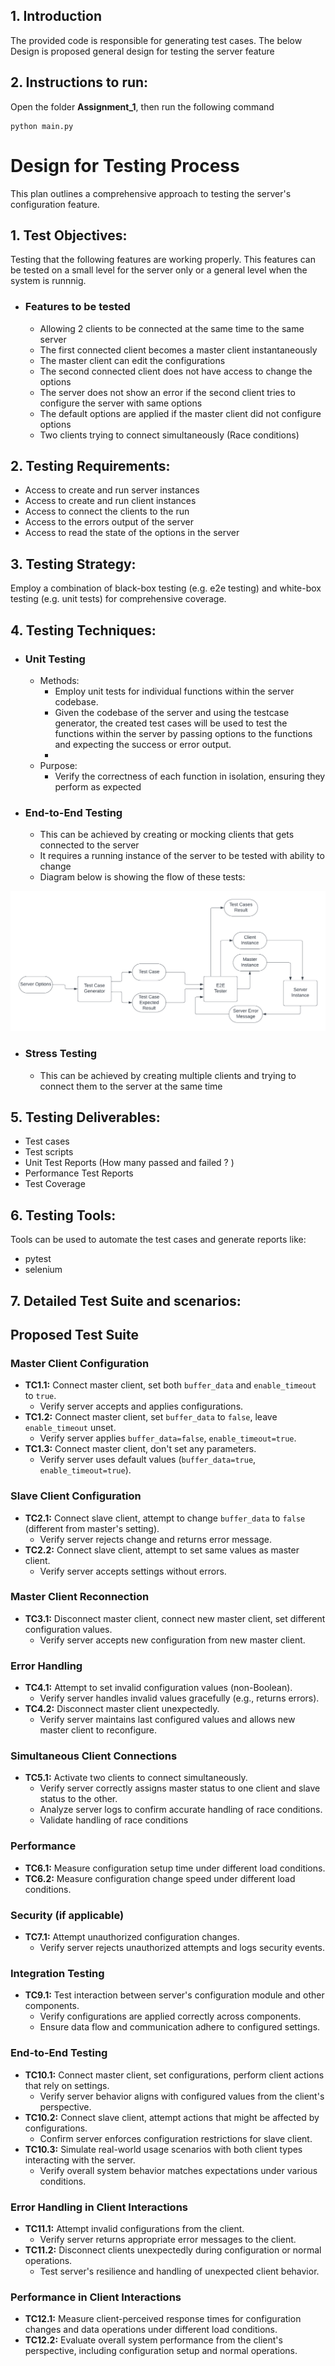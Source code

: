 ## 1. Introduction

The provided code is responsible for generating test cases. The below Design is proposed general design for testing the
server feature

## 2. Instructions to run:

Open the folder **Assignment_1**, then run the following command

```shell
python main.py
```

# Design for Testing Process

This plan outlines a comprehensive approach to testing the server's configuration feature.

## 1. Test Objectives:

Testing that the following features are working properly.
This features can be tested on a small level for the server only or a general level when the system is runnnig.

- ### Features to be tested
    - Allowing 2 clients to be connected at the same time to the same server
    - The first connected client becomes a master client instantaneously
    - The master client can edit the configurations
    - The second connected client does not have access to change the options
    - The server does not show an error if the second client tries to configure the server with same options
    - The default options are applied if the master client did not configure options
    - Two clients trying to connect simultaneously (Race conditions)

## 2. Testing Requirements:

- Access to create and run server instances
- Access to create and run client instances
- Access to connect the clients to the run
- Access to the errors output of the server
- Access to read the state of the options in the server

## 3. Testing Strategy:

Employ a combination of black-box testing (e.g. e2e testing) and white-box testing (e.g. unit tests) for comprehensive
coverage.

## 4. Testing Techniques:

- ### Unit Testing
    - Methods:
        - Employ unit tests for individual functions within the server codebase.
        - Given the codebase of the server and using the testcase generator, the created test cases will be used to test
          the functions within the server by passing options to the functions and expecting the success or error output.
        -
    - Purpose:
        - Verify the correctness of each function in isolation, ensuring they perform as expected
- ### End-to-End Testing
    - This can be achieved by creating or mocking clients that gets connected to the server
    - It requires a running instance of the server to be tested with ability to change
    - Diagram below is showing the flow of these tests:

![Blank diagram.png](ServerTestE2E.png)

- ### Stress Testing
    - This can be achieved by creating multiple clients and trying to connect them to the server at the same time

## 5. Testing Deliverables:

- Test cases
- Test scripts
- Unit Test Reports (How many passed and failed ? )
- Performance Test Reports
- Test Coverage

## 6. Testing Tools:

Tools can be used to automate the test cases and generate reports like:

- pytest
- selenium

## 7. Detailed Test Suite and scenarios:

## Proposed Test Suite 

### Master Client Configuration

- **TC1.1:** Connect master client, set both `buffer_data` and `enable_timeout` to `true`.
    - Verify server accepts and applies configurations.
- **TC1.2:** Connect master client, set `buffer_data` to `false`, leave `enable_timeout` unset.
    - Verify server applies `buffer_data=false`, `enable_timeout=true`.
- **TC1.3:** Connect master client, don't set any parameters.
    - Verify server uses default values (`buffer_data=true`, `enable_timeout=true`).

### Slave Client Configuration

- **TC2.1:** Connect slave client, attempt to change `buffer_data` to `false` (different from master's setting).
    - Verify server rejects change and returns error message.
- **TC2.2:** Connect slave client, attempt to set same values as master client.
    - Verify server accepts settings without errors.

### Master Client Reconnection

- **TC3.1:** Disconnect master client, connect new master client, set different configuration values.
    - Verify server accepts new configuration from new master client.

### Error Handling

- **TC4.1:** Attempt to set invalid configuration values (non-Boolean).
    - Verify server handles invalid values gracefully (e.g., returns errors).
- **TC4.2:** Disconnect master client unexpectedly.
    - Verify server maintains last configured values and allows new master client to reconfigure.

### Simultaneous Client Connections

- **TC5.1:** Activate two clients to connect simultaneously.
    - Verify server correctly assigns master status to one client and slave status to the other.
    - Analyze server logs to confirm accurate handling of race conditions.
    - Validate handling of race conditions

### Performance

- **TC6.1:** Measure configuration setup time under different load conditions.
- **TC6.2:** Measure configuration change speed under different load conditions.

### Security (if applicable)

- **TC7.1:** Attempt unauthorized configuration changes.
    - Verify server rejects unauthorized attempts and logs security events.

### Integration Testing

- **TC9.1:** Test interaction between server's configuration module and other components.
    - Verify configurations are applied correctly across components.
    - Ensure data flow and communication adhere to configured settings.

### End-to-End Testing

- **TC10.1:** Connect master client, set configurations, perform client actions that rely on settings.
    - Verify server behavior aligns with configured values from the client's perspective.
- **TC10.2:** Connect slave client, attempt actions that might be affected by configurations.
    - Confirm server enforces configuration restrictions for slave client.
- **TC10.3:** Simulate real-world usage scenarios with both client types interacting with the server.
    - Verify overall system behavior matches expectations under various conditions.

### Error Handling in Client Interactions

- **TC11.1:** Attempt invalid configurations from the client.
    - Verify server returns appropriate error messages to the client.
- **TC11.2:** Disconnect clients unexpectedly during configuration or normal operations.
    - Test server's resilience and handling of unexpected client behavior.

### Performance in Client Interactions

- **TC12.1:** Measure client-perceived response times for configuration changes and data operations under different load
  conditions.
- **TC12.2:** Evaluate overall system performance from the client's perspective, including configuration setup and
  normal operations.
